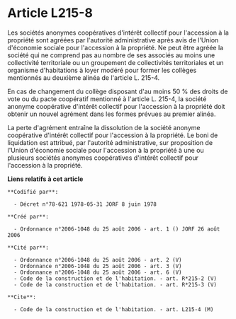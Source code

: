 # Article L215-8

Les sociétés anonymes coopératives d'intérêt collectif pour l'accession à la propriété sont agréées par l'autorité
administrative après avis de l'Union d'économie sociale pour l'accession à la propriété. Ne peut être agréée la société qui
ne comprend pas au nombre de ses associés au moins une collectivité territoriale ou un groupement de collectivités
territoriales et un organisme d'habitations à loyer modéré pour former les collèges mentionnés au deuxième alinéa de
l'article L. 215-4.

En cas de changement du collège disposant d'au moins 50 % des droits de vote ou du pacte coopératif mentionné à l'article L.
215-4, la société anonyme coopérative d'intérêt collectif pour l'accession à la propriété doit obtenir un nouvel agrément
dans les formes prévues au premier alinéa.

La perte d'agrément entraîne la dissolution de la société anonyme coopérative d'intérêt collectif pour l'accession à la
propriété. Le boni de liquidation est attribué, par l'autorité administrative, sur proposition de l'Union d'économie sociale
pour l'accession à la propriété à une ou plusieurs sociétés anonymes coopératives d'intérêt collectif pour l'accession à la
propriété.

**Liens relatifs à cet article**

	**Codifié par**:

	  - Décret n°78-621 1978-05-31 JORF 8 juin 1978

	**Créé par**:

	  - Ordonnance n°2006-1048 du 25 août 2006 - art. 1 () JORF 26 août 2006

	**Cité par**:

	  - Ordonnance n°2006-1048 du 25 août 2006 - art. 2 (V)
	  - Ordonnance n°2006-1048 du 25 août 2006 - art. 3 (V)
	  - Ordonnance n°2006-1048 du 25 août 2006 - art. 6 (V)
	  - Code de la construction et de l'habitation. - art. R*215-2 (V)
	  - Code de la construction et de l'habitation. - art. R*215-3 (V)

	**Cite**:

	  - Code de la construction et de l'habitation. - art. L215-4 (M)
